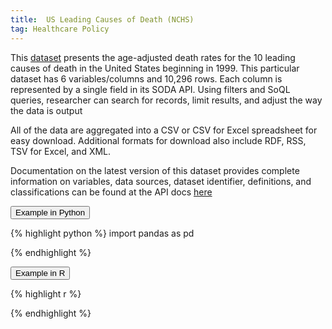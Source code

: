 ```yaml
---
title:  US Leading Causes of Death (NCHS)
tag: Healthcare Policy
---
```

This [dataset](https://data.cdc.gov/NCHS/NCHS-Leading-Causes-of-Death-United-States/bi63-dtpu) presents the age-adjusted death rates for the 10 leading causes of death in the United States beginning in 1999. This particular dataset has 6 variables/columns and 10,296 rows. Each column is represented by a single field in its SODA API. Using filters and SoQL queries, researcher can search for records, limit results, and adjust the way the data is output

All of the data are aggregated into a CSV or CSV for Excel spreadsheet for easy download. Additional formats for download also include RDF, RSS, TSV for Excel, and XML.

Documentation on the latest version of this dataset provides complete information on variables, data sources, dataset identifier, definitions, and classifications can be found at the API docs [here](https://dev.socrata.com/foundry/data.cdc.gov/u4d7-xz8k)

<button data-toggle="collapse" data-target="#LeadingCausesOfDeath-python" type="button" class="btn btn-secondary btn-lg btn-block">Example in Python</button>
<div id="LeadingCausesOfDeath-python" class="collapse">
{% highlight python %}
import pandas as pd

{% endhighlight %}
</div>

<button data-toggle="collapse" data-target="#LeadingCausesOfDeath-r" type="button" class="btn btn-secondary btn-lg btn-block">Example in R</button>
<div id="LeadingCausesOfDeath-r" class="collapse">
{% highlight r %}

{% endhighlight %}
</div>
